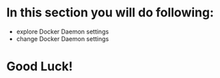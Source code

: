 # In this section you will do following:

- explore Docker Daemon settings
- change Docker Daemon settings

# Good Luck!

